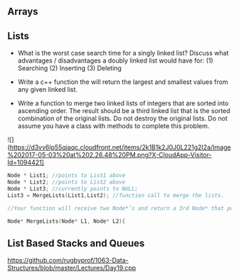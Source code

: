 ## Arrays

## Lists

- What is the worst case search time for a singly linked list? Discuss what advantages / disadvantages a doubly linked list would have for: (1) Searching (2) Inserting (3) Deleting

- Write a c++ function the will return the largest and smallest values from any given linked list.
 - Write a function to merge two linked lists of integers that are sorted into ascending order. The result should be a third linked list that is the sorted combination of the original lists. Do not destroy the original lists. Do not assume you have a class with methods to complete this problem.
 
 ![](https://d3vv6lp55qjaqc.cloudfront.net/items/2k1B1k2J0J0L221g2I2a/Image%202017-05-03%20at%202.26.48%20PM.png?X-CloudApp-Visitor-Id=1094421]
 
 ```cpp
Node * List1; //points to List1 above
Node * List2; //points to List2 above
Node * List3; //currently points to NULL;
List3 = MergeLists(List1,List2); //function call to merge the lists.

//Your function will receive two Node*’s and return a 3rd Node* that points to your new merged list.

Node* MergeLists(Node* L1, Node* L2){


```





## List Based Stacks and Queues
https://github.com/rugbyprof/1063-Data-Structures/blob/master/Lectures/Day19.cpp

